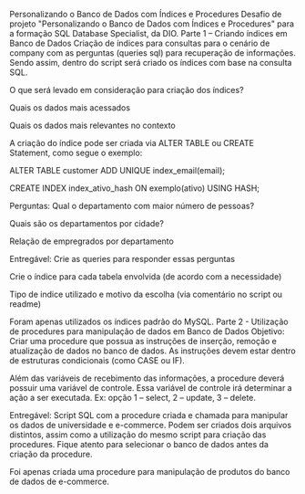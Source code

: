 Personalizando o Banco de Dados com Índices e Procedures
Desafio de projeto "Personalizando o Banco de Dados com Índices e Procedures" para a formação SQL Database Specialist, da DIO.
Parte 1 – Criando índices em Banco de Dados
Criação de índices para consultas para o cenário de company com as perguntas (queries sql) para recuperação de informações. Sendo assim, dentro do script será criado os índices com base na consulta SQL.

O que será levado em consideração para criação dos índices?

Quais os dados mais acessados

Quais os dados mais relevantes no contexto

A criação do índice pode ser criada via ALTER TABLE ou CREATE Statement, como segue o exemplo:

ALTER TABLE customer ADD UNIQUE index_email(email);

CREATE INDEX index_ativo_hash ON exemplo(ativo) USING HASH;

Perguntas:
Qual o departamento com maior número de pessoas?

Quais são os departamentos por cidade?

Relação de empregrados por departamento

Entregável:
Crie as queries para responder essas perguntas

Crie o índice para cada tabela envolvida (de acordo com a necessidade)

Tipo de indice utilizado e motivo da escolha (via comentário no script ou readme)

Foram apenas utilizados os índices padrão do MySQL.
Parte 2 - Utilização de procedures para manipulação de dados em Banco de Dados
Objetivo:
Criar uma procedure que possua as instruções de inserção, remoção e atualização de dados no banco de dados. As instruções devem estar dentro de estruturas condicionais (como CASE ou IF).

Além das variáveis de recebimento das informações, a procedure deverá possuir uma variável de controle. Essa variável de controle irá determinar a ação a ser executada. Ex: opção 1 – select, 2 – update, 3 – delete.

Entregável:
Script SQL com a procedure criada e chamada para manipular os dados de universidade e e-commerce. Podem ser criados dois arquivos distintos, assim como a utilização do mesmo script para criação das procedures. Fique atento para selecionar o banco de dados antes da criação da procedure.

Foi apenas criada uma procedure para manipulação de produtos do banco de dados de e-commerce.